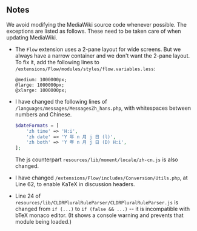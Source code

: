 ## Notes

We avoid modifying the MediaWiki source code whenever possible. The exceptions are listed as follows. These need to be taken care of when updating MediaWiki.

* The `Flow` extension uses a 2-pane layout for wide screens. But we always have a narrow container and we don't want the 2-pane layout. To fix it, add the following lines to `/extensions/Flow/modules/styles/flow.variables.less`:
    ``` less
    @medium: 1000000px;
    @large: 1000000px;
    @xlarge: 1000000px;
    ```

* I have changed the following lines of `/languages/messages/MessagesZh_hans.php`, with whitespaces between numbers and Chinese.
    ``` php
    $dateFormats = [
        'zh time' => 'H:i',
        'zh date' => 'Y 年 n 月 j 日 (l)',
        'zh both' => 'Y 年 n 月 j 日 (D) H:i',
    ];
    ```
    The js counterpart `resources/lib/moment/locale/zh-cn.js` is also changed.

* I have changed `/extensions/Flow/includes/Conversion/Utils.php`, at Line 62, to enable KaTeX in discussion headers.

* Line 24 of `resources/lib/CLDRPluralRuleParser/CLDRPluralRuleParser.js` is changed from `if (...)` to `if (false && ...)` -- it is incompatible with bTeX monaco editor. (It shows a console warning and prevents that module being loaded.)
